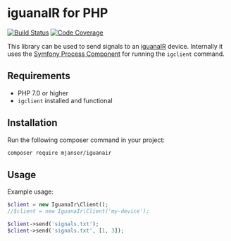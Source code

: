 # iguanaIR for PHP

[![Build Status](https://travis-ci.org/mjanser/php-iguanair.svg?branch=master)](https://travis-ci.org/mjanser/php-iguanair)
[![Code Coverage](https://scrutinizer-ci.com/g/mjanser/php-iguanair/badges/coverage.png?b=master)](https://scrutinizer-ci.com/g/mjanser/php-iguanair/?branch=master)

This library can be used to send signals to an [iguanaIR](https://www.iguanaworks.net/) device.
Internally it uses the [Symfony Process Component](https://symfony.com/doc/current/components/process.html) for running the `igclient` command.

## Requirements

- PHP 7.0 or higher
- `igclient` installed and functional

## Installation

Run the following composer command in your project:

```bash
composer require mjanser/iguanair
```

## Usage

Example usage:

```php
$client = new IguanaIr\Client();
//$client = new IguanaIr\Client('my-device');

$client->send('signals.txt');
$client->send('signals.txt', [1, 3]);
```
